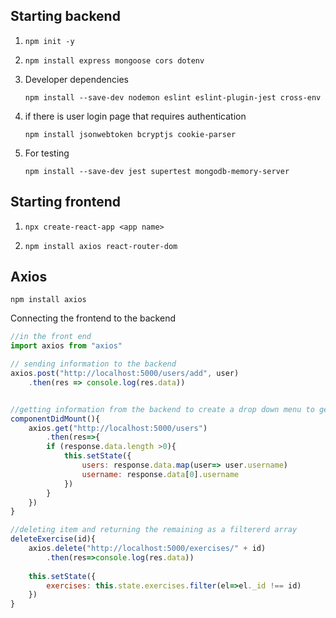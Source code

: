## Starting backend

1. `npm init -y`

2. `npm install express mongoose cors dotenv`

3. Developer dependencies

   `npm install --save-dev nodemon eslint eslint-plugin-jest cross-env`

4. if there is user login page that requires authentication

   `npm install jsonwebtoken bcryptjs cookie-parser` 

5. For testing

   `npm install --save-dev jest supertest mongodb-memory-server`

   

## Starting frontend

1. `npx create-react-app <app name>`

2. `npm install axios react-router-dom`

   

## Axios

`npm install axios`

Connecting the frontend to the backend

```js
//in the front end
import axios from "axios"

// sending information to the backend
axios.post("http://localhost:5000/users/add", user)
	.then(res => console.log(res.data))


//getting information from the backend to create a drop down menu to get all the users
componentDidMount(){
    axios.get("http://localhost:5000/users")
    	.then(res=>{
        if (response.data.length >0){
            this.setState({
                users: response.data.map(user=> user.username)
                username: response.data[0].username
            })
        }
    })
}

//deleting item and returning the remaining as a filtererd array
deleteExercise(id){
    axios.delete("http://localhost:5000/exercises/" + id)
    	.then(res=>console.log(res.data))
    
    this.setState({
        exercises: this.state.exercises.filter(el=>el._id !== id)
    })
}
```


